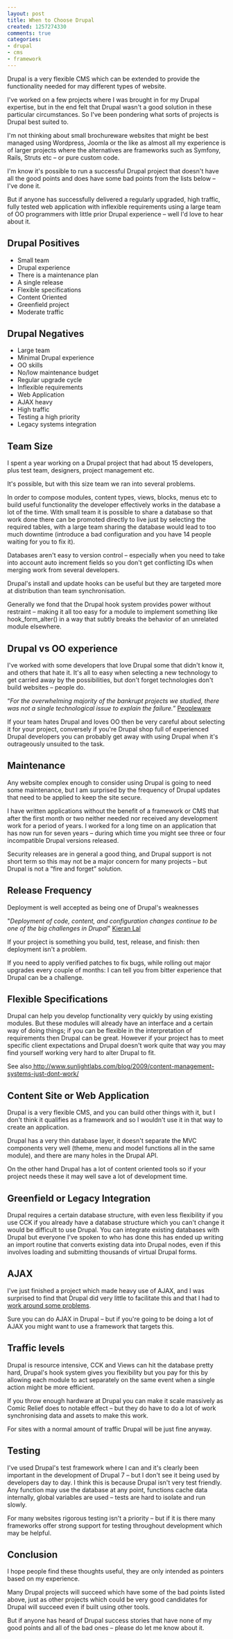 ```yaml
---
layout: post
title: When to Choose Drupal
created: 1257274330
comments: true
categories:
- drupal
- cms
- framework
---
```

<p>
Drupal is a very
flexible CMS which can be extended to provide the functionality
needed for may different types of website.
</p>
<p>
I've worked on a few
projects where I was brought in for my Drupal expertise, but in the
end felt that Drupal wasn't a good solution in these particular
circumstances. So I've been pondering what sorts of projects is
Drupal best suited to.
</p>
<p>
I'm not thinking about
small brochureware websites that might be best managed using
Wordpress, Joomla or the like as almost all my experience is of
larger projects where the alternatives are frameworks such as
Symfony, Rails, Struts etc – or pure custom code. 
</p>
<p>
I'm know it's possible
to run a successful Drupal project that doesn't have all the good
points and does have some bad points from the lists below – I've
done it.
</p>
<p>
But if anyone has
successfully delivered a regularly upgraded, high traffic, fully
tested web application with inflexible requirements using a large
team of OO programmers with little prior Drupal experience – well
I'd love to hear about it.
</p>
<h2>Drupal Positives</h2>
<ul>
	<li>
	Small team
	</li>
	<li>
	Drupal experience
	</li>
	<li>
	There is a maintenance plan 
	</li>
	<li>
	A single release
	</li>
	<li>
	Flexible specifications
	</li>
	<li>
	Content Oriented
	</li>
	<li>
	Greenfield project
	</li>
	<li>
	Moderate traffic
	</li>
</ul>
<h2>Drupal Negatives</h2>
<ul>
	<li>
	Large team
	</li>
	<li>
	Minimal Drupal experience
	</li>
	<li>
	OO skills
	</li>
	<li>
	No/low maintenance budget
	</li>
	<li>
	Regular upgrade cycle 
	</li>
	<li>
	Inflexible requirements
	</li>
	<li>
	Web Application
	</li>
	<li>
	AJAX heavy
	</li>
	<li>
	High traffic
	</li>
	<li>
	Testing a high priority
	</li>
	<li>
	Legacy systems integration
	</li>
</ul>
<h2>Team Size</h2>
<p>
I spent a year working on a Drupal project that
had about 15 developers, plus test team, designers, project
management etc.
</p>
<p>
It's possible, but with this size team we ran into
several problems.
</p>
<p>
In order to compose modules, content types, views,
blocks, menus etc to build useful functionality the developer
effectively works in the database a lot of the time. With small team
it is possible to share a database so that work done there can be
promoted directly to live just by selecting the required tables, with
a large team sharing the database would lead to too much downtime
(introduce a bad configuration and you have 14 people waiting for you
to fix it).
</p>
<p>
Databases aren't easy to version control –
especially when you need to take into account auto increment fields
so you don't get conflicting IDs when merging work from several
developers.
</p>
<p>
Drupal's install and update hooks can be useful
but they are targeted more at distribution than team synchronisation.
</p>
<p>
Generally we fond that the Drupal hook system
provides power without restraint – making it all too easy for a
module to implement something like hook_form_alter() in a way that
subtly breaks the behavior of an unrelated module elsewhere. 
</p>
<h2>Drupal vs OO experience</h2>
<p>
I've worked with some developers that love Drupal
some that didn't know it, and others that hate it. It's all to easy
when selecting a new technology to get carried away by the
possibilities, but don't forget technologies don't build websites –
people do.
</p>
<p>
“<em>For the overwhelming majority of the
bankrupt projects we studied, there was not a single technological
issue to explain the failure.” </em> 
<a href="/review/peopleware">Peopleware</a>
</p>
<p>
If your team
hates Drupal and loves OO then be very careful about selecting it for
your project, conversely if you're  Drupal shop full of experienced
Drupal developers you can probably get away with using Drupal when
it's outrageously unsuited to the task.
</p>
<h2>Maintenance</h2>
<p>
Any website
complex enough to consider using Drupal is going to need some
maintenance, but I am surprised by the frequency of Drupal updates
that need to be applied to keep the site secure.
</p>
<p>
I have written
applications without the benefit of a framework or CMS that after the
first month or two neither needed nor received any development work
for a period of years. I worked for a long time on an application
that has now run for seven years – during which time you might see
three or four incompatible Drupal versions released.
</p>
<p>
Security releases
are in general a good thing, and Drupal support is not short term so
this may not be a major concern for many projects – but Drupal is
not a “fire and forget” solution.
</p>
<h2>Release
Frequency</h2>
<p>
Deployment is
well accepted as being one of Drupal's weaknesses 
</p>
<p>
&quot;<em>Deployment of code, content, and configuration changes continue to be one of the big challenges in Drupal</em>&quot; <a href="http://association.drupal.org/Building-redesign-community-infrastructure-Administrators-wanted">Kieran Lal</a> 
</p>
<p>
If your project
is something you build, test, release, and finish: then deployment
isn't a problem.
</p>
<p>
If you need to
apply verified patches to fix bugs, while rolling out major upgrades
every couple of months: I can tell you from bitter experience that
Drupal can be a challenge.
</p>
<h2>Flexible
Specifications</h2>
<p>
Drupal can help
you develop functionality very quickly by using existing modules. But
these modules will already have an interface and a certain way of
doing things; if you can be flexible in the interpretation of
requirements then Drupal can be great. However if your project has to
meet specific client expectations and Drupal doesn't work quite that
way you may find yourself working very hard to alter Drupal to fit. 
</p>
<p>
See also<a href="http://www.sunlightlabs.com/blog/2009/content-management-systems-just-dont-work/"> http://www.sunlightlabs.com/blog/2009/content-management-systems-just-dont-work/</a>
</p>
<h2>Content Site or Web Application</h2>
<p>
Drupal is a very flexible CMS, and you can build
other things with it, but I don't think it qualifies as a framework
and so I wouldn't use it in that way to create an application.
</p>
<p>
Drupal has a very thin database layer, it doesn't
separate  the MVC components very well (theme, menu and model
functions all in the same module), and there are many holes in the
Drupal API.
</p>
<p>
On the other hand Drupal has a lot of content
oriented tools so if your project needs these it may well save a lot
of development time.
</p>
<h2>Greenfield or Legacy Integration</h2>
<p>
Drupal requires a certain database structure, with
even less flexibility if you use CCK if you already have a database
structure which you can't change it would be difficult to use Drupal.
You can integrate existing databases with Drupal but everyone I've
spoken to who has done this has ended up writing an import routine
that converts existing data into Drupal nodes, even if this involves
loading and submitting thousands of virtual Drupal forms.
</p>
<h2>AJAX</h2>
<p>
I've just finished a project which made heavy use
of AJAX, and I was surprised to find that Drupal did very little to
facilitate this and that I had to <a href="http://www.drupaler.co.uk/blog/naming-form-items-drupal/429">work around some problems</a>.
</p>
<p>
Sure you can do AJAX in Drupal – but if you're
going to be doing a lot of AJAX you might want to use a framework
that targets this.
</p>
<h2>Traffic levels</h2>
<p>
Drupal is resource intensive, CCK and Views can
hit the database pretty hard, Drupal's hook system gives you
flexibility but you pay for this by allowing each module to act
separately on the same event when a single action might be more
efficient.
</p>
<p>
If you throw enough hardware at Drupal you can
make it scale massively as Comic Relief does to notable effect –
but they do have to do a lot of work synchronising data and assets to
make this work.   
</p>
<p>
For sites with a normal amount of traffic Drupal
will be just fine anyway.
</p>
<h2>Testing</h2>
<p>
I've used Drupal's test framework where I can and
it's clearly been important in the development of Drupal 7 – but I
don't see it being used by developers day to day. I think this is
because Drupal isn't very test friendly. Any function may use the
database at any point, functions cache data internally, global
variables are used – tests are hard to isolate and run slowly.
</p>
<p>
For many websites rigorous testing isn't a
priority – but if it is there many frameworks offer strong support
for testing throughout development which may be helpful.
</p>
<h2>Conclusion</h2>
<p>
I hope people find these thoughts useful, they are
only intended as pointers based on my experience.
</p>
<p>
Many Drupal projects will succeed which have some
of the bad points listed above, just as other projects which could be
very good candidates for Drupal will succeed even if built using
other tools.
</p>
<p>
But if anyone has heard of Drupal success stories
that have none of my good points and all of the bad ones – please
do let me know about it.
</p>
